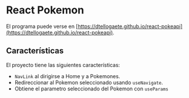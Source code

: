 # React Pokemon 

El programa puede verse en [https://dtellogaete.github.io/react-pokeapi](https://dtellogaete.github.io/react-pokeapi).

## Características

El proyecto tiene las siguientes características:
* `NavLink` al dirigirse a Home y a Pokemones.
* Redireccionar al Pokemon seleccionado usando `useNavigate`.
* Obtiene el parametro seleccionado del Pokemon con `useParams`